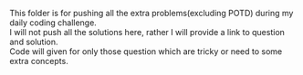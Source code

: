This folder is for pushing all the extra problems(excluding POTD) during my daily coding challenge.  
I will not push all the solutions here, rather I will provide a link to question and solution.  
Code will given for only those question which are tricky or need to some extra concepts.